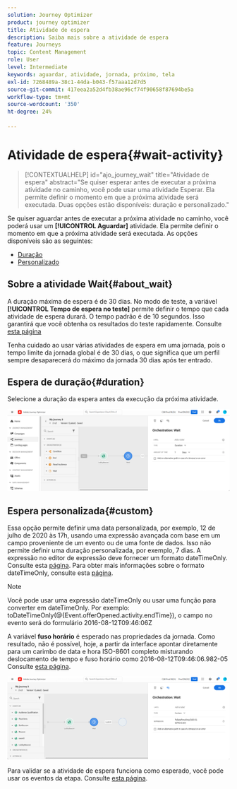 ```yaml
---
solution: Journey Optimizer
product: journey optimizer
title: Atividade de espera
description: Saiba mais sobre a atividade de espera
feature: Journeys
topic: Content Management
role: User
level: Intermediate
keywords: aguardar, atividade, jornada, próximo, tela
exl-id: 7268489a-38c1-44da-b043-f57aaa12d7d5
source-git-commit: 417eea2a52d4fb38ae96cf74f90658f87694be5a
workflow-type: tm+mt
source-wordcount: '350'
ht-degree: 24%

---
```


# Atividade de espera{#wait-activity}

>[!CONTEXTUALHELP]
>id="ajo_journey_wait"
>title="Atividade de espera"
>abstract="Se quiser esperar antes de executar a próxima atividade no caminho, você pode usar uma atividade Esperar. Ela permite definir o momento em que a próxima atividade será executada. Duas opções estão disponíveis: duração e personalizado."

Se quiser aguardar antes de executar a próxima atividade no caminho, você poderá usar um **[!UICONTROL Aguardar]** atividade. Ela permite definir o momento em que a próxima atividade será executada. As opções disponíveis são as seguintes:

* [Duração](#duration)
* [Personalizado](#custom)

<!--
* [Email send time optimization](#email_send_time_optimization)
* [Fixed date](#fixed_date) 
-->

## Sobre a atividade Wait{#about_wait}

A duração máxima de espera é de 30 dias. No modo de teste, a variável **[!UICONTROL Tempo de espera no teste]** permite definir o tempo que cada atividade de espera durará. O tempo padrão é de 10 segundos. Isso garantirá que você obtenha os resultados do teste rapidamente. Consulte [esta página](../building-journeys/testing-the-journey.md)

Tenha cuidado ao usar várias atividades de espera em uma jornada, pois o tempo limite da jornada global é de 30 dias, o que significa que um perfil sempre desaparecerá do máximo da jornada 30 dias após ter entrado.

## Espera de duração{#duration}

Selecione a duração da espera antes da execução da próxima atividade.

![](assets/journey55.png)

<!--
## Fixed date wait{#fixed_date}

Select the date for the execution of the next activity.

![](assets/journey56.png)

-->

## Espera personalizada{#custom}

Essa opção permite definir uma data personalizada, por exemplo, 12 de julho de 2020 às 17h, usando uma expressão avançada com base em um campo proveniente de um evento ou de uma fonte de dados. Isso não permite definir uma duração personalizada, por exemplo, 7 dias. A expressão no editor de expressão deve fornecer um formato dateTimeOnly. Consulte esta [página](expression/expressionadvanced.md). Para obter mais informações sobre o formato dateTimeOnly, consulte esta [página](expression/data-types.md).

>[!NOTE]
>
>Você pode usar uma expressão dateTimeOnly ou usar uma função para converter em dateTimeOnly. Por exemplo: toDateTimeOnly(@{Event.offerOpened.activity.endTime}), o campo no evento será do formulário 2016-08-12T09:46:06Z
>
>A variável **fuso horário** é esperado nas propriedades da jornada. Como resultado, não é possível, hoje, a partir da interface apontar diretamente para um carimbo de data e hora ISO-8601 completo misturando deslocamento de tempo e fuso horário como 2016-08-12T09:46:06.982-05 Consulte [esta página](../building-journeys/timezone-management.md).

![](assets/journey57.png)

Para validar se a atividade de espera funciona como esperado, você pode usar os eventos da etapa. Consulte [esta página](../reports/query-examples.md#common-queries).

<!--## Email send time optimization{#email_send_time_optimization}

This type of wait uses a score calculated in Adobe Experience Platform. The score calculates the propensity to click or open an email in the future based on past behavior. Note that the algorithm calculating the score needs a certain amount of data to work. As a result, when it does not have enough data, the default wait time will apply. At publication time, you’ll be notified that the default time applies.

>[!NOTE]
>
>The first event of your journey must have a namespace.
>
>This capability is only available after an **[!UICONTROL Email]** activity. You need to have Adobe Campaign Standard.

1. In the **[!UICONTROL Amount of time]** field, define the number of hours to consider to optimize email sending.
1. In the **[!UICONTROL Optimization type]** field, choose if the optimization should increase clicks or opens.
1. In the **[!UICONTROL Default time]** field, define the default time to wait if the predictive send time score is not available.

    >[!NOTE]
    >
    >Note that the send time score can be unavailable because there is not enough data to perform the calculation. In this case, you will be informed, at publication time, that the default time applies.

![](assets/journey57bis.png)-->



